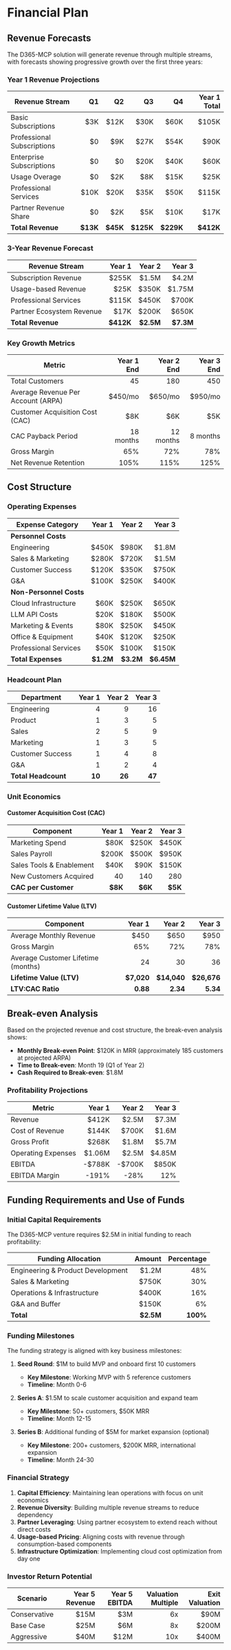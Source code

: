 # Financial Plan

## Revenue Forecasts

The D365-MCP solution will generate revenue through multiple streams, with forecasts showing progressive growth over the first three years:

### Year 1 Revenue Projections

| Revenue Stream | Q1 | Q2 | Q3 | Q4 | Year 1 Total |
|---------------|---:|---:|---:|---:|-------------:|
| Basic Subscriptions | $3K | $12K | $30K | $60K | $105K |
| Professional Subscriptions | $0 | $9K | $27K | $54K | $90K |
| Enterprise Subscriptions | $0 | $0 | $20K | $40K | $60K |
| Usage Overage | $0 | $2K | $8K | $15K | $25K |
| Professional Services | $10K | $20K | $35K | $50K | $115K |
| Partner Revenue Share | $0 | $2K | $5K | $10K | $17K |
| **Total Revenue** | **$13K** | **$45K** | **$125K** | **$229K** | **$412K** |

### 3-Year Revenue Forecast

| Revenue Stream | Year 1 | Year 2 | Year 3 |
|---------------|-------:|-------:|-------:|
| Subscription Revenue | $255K | $1.5M | $4.2M |
| Usage-based Revenue | $25K | $350K | $1.75M |
| Professional Services | $115K | $450K | $700K |
| Partner Ecosystem Revenue | $17K | $200K | $650K |
| **Total Revenue** | **$412K** | **$2.5M** | **$7.3M** |

### Key Growth Metrics

| Metric | Year 1 End | Year 2 End | Year 3 End |
|--------|----------:|----------:|----------:|
| Total Customers | 45 | 180 | 450 |
| Average Revenue Per Account (ARPA) | $450/mo | $650/mo | $950/mo |
| Customer Acquisition Cost (CAC) | $8K | $6K | $5K |
| CAC Payback Period | 18 months | 12 months | 8 months |
| Gross Margin | 65% | 72% | 78% |
| Net Revenue Retention | 105% | 115% | 125% |

## Cost Structure

### Operating Expenses

| Expense Category | Year 1 | Year 2 | Year 3 |
|-----------------|-------:|-------:|-------:|
| **Personnel Costs** |  |  |  |
| Engineering | $450K | $980K | $1.8M |
| Sales & Marketing | $280K | $720K | $1.5M |
| Customer Success | $120K | $350K | $750K |
| G&A | $100K | $250K | $400K |
| **Non-Personnel Costs** |  |  |  |
| Cloud Infrastructure | $60K | $250K | $650K |
| LLM API Costs | $20K | $180K | $500K |
| Marketing & Events | $80K | $250K | $450K |
| Office & Equipment | $40K | $120K | $250K |
| Professional Services | $50K | $100K | $150K |
| **Total Expenses** | **$1.2M** | **$3.2M** | **$6.45M** |

### Headcount Plan

| Department | Year 1 | Year 2 | Year 3 |
|------------|-------:|-------:|-------:|
| Engineering | 4 | 9 | 16 |
| Product | 1 | 3 | 5 |
| Sales | 2 | 5 | 9 |
| Marketing | 1 | 3 | 5 |
| Customer Success | 1 | 4 | 8 |
| G&A | 1 | 2 | 4 |
| **Total Headcount** | **10** | **26** | **47** |

### Unit Economics

#### Customer Acquisition Cost (CAC)

| Component | Year 1 | Year 2 | Year 3 |
|-----------|-------:|-------:|-------:|
| Marketing Spend | $80K | $250K | $450K |
| Sales Payroll | $200K | $500K | $950K |
| Sales Tools & Enablement | $40K | $90K | $150K |
| New Customers Acquired | 40 | 140 | 280 |
| **CAC per Customer** | **$8K** | **$6K** | **$5K** |

#### Customer Lifetime Value (LTV)

| Component | Year 1 | Year 2 | Year 3 |
|-----------|-------:|-------:|-------:|
| Average Monthly Revenue | $450 | $650 | $950 |
| Gross Margin | 65% | 72% | 78% |
| Average Customer Lifetime (months) | 24 | 30 | 36 |
| **Lifetime Value (LTV)** | **$7,020** | **$14,040** | **$26,676** |
| **LTV:CAC Ratio** | **0.88** | **2.34** | **5.34** |

## Break-even Analysis

Based on the projected revenue and cost structure, the break-even analysis shows:

- **Monthly Break-even Point**: $120K in MRR (approximately 185 customers at projected ARPA)
- **Time to Break-even**: Month 19 (Q1 of Year 2)
- **Cash Required to Break-even**: $1.8M

### Profitability Projections

| Metric | Year 1 | Year 2 | Year 3 |
|--------|-------:|-------:|-------:|
| Revenue | $412K | $2.5M | $7.3M |
| Cost of Revenue | $144K | $700K | $1.6M |
| Gross Profit | $268K | $1.8M | $5.7M |
| Operating Expenses | $1.06M | $2.5M | $4.85M |
| EBITDA | -$788K | -$700K | $850K |
| EBITDA Margin | -191% | -28% | 12% |

## Funding Requirements and Use of Funds

### Initial Capital Requirements

The D365-MCP venture requires $2.5M in initial funding to reach profitability:

| Funding Allocation | Amount | Percentage |
|--------------------|-------:|-----------:|
| Engineering & Product Development | $1.2M | 48% |
| Sales & Marketing | $750K | 30% |
| Operations & Infrastructure | $400K | 16% |
| G&A and Buffer | $150K | 6% |
| **Total** | **$2.5M** | **100%** |

### Funding Milestones

The funding strategy is aligned with key business milestones:

1. **Seed Round**: $1M to build MVP and onboard first 10 customers
   - **Key Milestone**: Working MVP with 5 reference customers
   - **Timeline**: Month 0-6

2. **Series A**: $1.5M to scale customer acquisition and expand team
   - **Key Milestone**: 50+ customers, $50K MRR
   - **Timeline**: Month 12-15

3. **Series B**: Additional funding of $5M for market expansion (optional)
   - **Key Milestone**: 200+ customers, $200K MRR, international expansion
   - **Timeline**: Month 24-30

### Financial Strategy

1. **Capital Efficiency**: Maintaining lean operations with focus on unit economics
2. **Revenue Diversity**: Building multiple revenue streams to reduce dependency
3. **Partner Leveraging**: Using partner ecosystem to extend reach without direct costs
4. **Usage-based Pricing**: Aligning costs with revenue through consumption-based components
5. **Infrastructure Optimization**: Implementing cloud cost optimization from day one

### Investor Return Potential

| Scenario | Year 5 Revenue | Year 5 EBITDA | Valuation Multiple | Exit Valuation |
|----------|--------------:|--------------:|-------------------:|--------------:|
| Conservative | $15M | $3M | 6x | $90M |
| Base Case | $25M | $6M | 8x | $200M |
| Aggressive | $40M | $12M | 10x | $400M |
